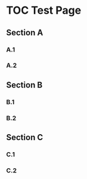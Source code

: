 # TOC Test Page

## Section A

### A.1

### A.2

## Section B

### B.1

### B.2

## Section C

### C.1

### C.2
